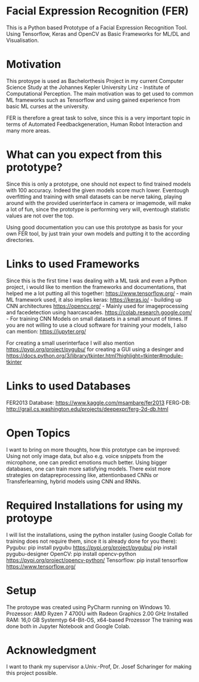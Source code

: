 # Facial Expression Recognition (FER)
This is a Python based Prototype of a Facial Expression Recognition Tool. Using Tensorflow, Keras and OpenCV as Basic Frameworks for ML/DL and Visualisation.
# Motivation
This protoype is used as Bachelorthesis Project in my current Computer Science Study at the Johannes Kepler University Linz - Institute of Computational Perception.
The main motivation was to get used to common ML frameworks such as Tensorflow and using gained experience from basic ML curses at the university.

FER is therefore a great task to solve, since this is a very important topic in terms of Automated Feedbackgeneration, Human Robot Interaction and many more areas.
# What can you expect from this prototype?
Since this is only a prototype, one should not expect to find trained models with 100 accuracy. Indeed the given models score much lower. Eventough overfitting and training with small datasets can be nerve taking, playing around with the provided userinterface in camera or imagemode, will make a lot of fun, since the prototype is performing very will, eventough statistic values are not over the top.

Using good documentation you can use this prototype as basis for your own FER tool, by just train your own models and putting it to the according directories. 

# Links to used Frameworks 
Since this is the first time I was dealing with a ML task and even a Python project, i would like to mention the frameworks and documentations, that helped me a lot putting all this together:
https://www.tensorflow.org/ - main ML framework used, it also implies keras:
https://keras.io/ - building up CNN architectures
https://opencv.org/ - Mainly used for imageprocessing and facedetection using haarcascades. 
https://colab.research.google.com/ - For training CNN Models on small datasets in a small amount of times. 
If you are not willing to use a cloud software for training your models, I also can mention:
https://jupyter.org/

For creating a small userinterface I will also mention
https://pypi.org/project/pygubu/ for creating a GUI using a desinger and
https://docs.python.org/3/library/tkinter.html?highlight=tkinter#module-tkinter
# Links to used Databases
FER2013 Database: https://www.kaggle.com/msambare/fer2013
FERG-DB: http://grail.cs.washington.edu/projects/deepexpr/ferg-2d-db.html
# Open Topics
I want to bring on more thoughts, how this prototype can be improved:
Using not only image data, but also e.g. voice snippets from the microphone, one can predict emotions much better.
Using bigger databases, one can train more satisfying models.
There exist more strategies on datapreprocessing like, attentionbased CNNs or Transferlearning, hybrid models using CNN and RNNs.

# Required Installations for using my protoype
I will list the installations, using the python installer (using Google Collab for training does not require them, since it is already done for you there):
Pygubu: pip install pygubu              https://pypi.org/project/pygubu/
        pip install pygubu-designer
OpenCV: pip install opencv-python       https://pypi.org/project/opencv-python/
Tensorflow: pip install tensorflow      https://www.tensorflow.org/

# Setup
The protoype was created using PyCharm running on Windows 10.
Prozessor:	AMD Ryzen 7 4700U with Radeon Graphics  2.00 GHz
Installed RAM:	16,0 GB
Systemtyp	64-Bit-OS, x64-based Prozessor
The training was done both in Jupyter Notebook and Google Colab.

# Acknowledgment
I want to thank my supervisor a.Univ.-Prof, Dr. Josef Scharinger for making this project possible.
